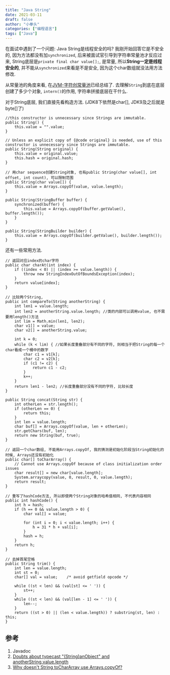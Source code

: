 ```yaml
---
title: "Java String"
date: 2021-03-11
draft: false
author: "小拳头"
categories: ["编程语言"]
tags: ["Java"]
---
```


在面试中遇到了一个问题: Java String是线程安全的吗? 我刚开始回答它是不安全的, 因为方法都没有加`synchronized`, 后来被面试官引导到字符串常量池才反应过来, String底层是`private final char value[];`, 是常量, 所以**String一定是线程安全的**, 并不能从`synchronized`来看是不是安全, 因为这个char数组就没法用方法修改.

从常量池的角度来看, 在[JVM-字符创常量池](https://huanruiz.github.io/post/jvm/8_%E5%AD%97%E7%AC%A6%E4%B8%B2%E5%B8%B8%E9%87%8F%E6%B1%A0/)已经总结了. 去理解`String`到底在底层创建了多少个对象, `intern()`的作用, 字符串拼接底层在干什么.

对于String底层, 我们直接先看构造方法. (JDK8下依然是char[], JDK9及之后就是byte[]了)
```
//this constructor is unnecessary since Strings are immutable.
public String() {
    this.value = "".value;
}

// Unless an explicit copy of {@code original} is needed, use of this constructor is unnecessary since Strings are immutable.
public String(String original) {
    this.value = original.value;
    this.hash = original.hash;
}

// 用char sequence创建String对象, 也有public String(char value[], int offset, int count), 可以限制范围
public String(char value[]) {
    this.value = Arrays.copyOf(value, value.length);
}

public String(StringBuffer buffer) {
    synchronized(buffer) {
        this.value = Arrays.copyOf(buffer.getValue(), buffer.length());
    }
}

public String(StringBuilder builder) {
    this.value = Arrays.copyOf(builder.getValue(), builder.length());
}
```

还有一些常用方法.
```
// 返回对应index的char字符
public char charAt(int index) {
    if ((index < 0) || (index >= value.length)) {
        throw new StringIndexOutOfBoundsException(index);
    }
    return value[index];
}

// 比较两个String, 
public int compareTo(String anotherString) {
    int len1 = value.length;
    int len2 = anotherString.value.length; //类的内部可以调用value, 也不需要用length()方法
    int lim = Math.min(len1, len2);
    char v1[] = value;
    char v2[] = anotherString.value;

    int k = 0;
    while (k < lim) { //如果长度重叠部分有不同的字符, 则相当于把String的每一个char看成一个桶中的数字
        char c1 = v1[k];
        char c2 = v2[k];
        if (c1 != c2) {
            return c1 - c2;
        }
        k++;
    }
    return len1 - len2; //长度重叠部分没有不同的字符, 比较长度
}

public String concat(String str) {
    int otherLen = str.length();
    if (otherLen == 0) {
        return this;
    }
    int len = value.length;
    char buf[] = Arrays.copyOf(value, len + otherLen);
    str.getChars(buf, len);
    return new String(buf, true);
}

// 返回一个char数组, 不能用Arrays.copyOf, 我的猜测是初始化阶段当String初始化的时候, Arrays还没有初始化
public char[] toCharArray() {
    // Cannot use Arrays.copyOf because of class initialization order issues
    char result[] = new char[value.length];
    System.arraycopy(value, 0, result, 0, value.length);
    return result;
}

// 重写了hashCode方法, 所以即使两个String对象的哈希值相同, 不代表内容相同
public int hashCode() {
    int h = hash;
    if (h == 0 && value.length > 0) {
        char val[] = value;

        for (int i = 0; i < value.length; i++) {
            h = 31 * h + val[i];
        }
        hash = h;
    }
    return h;
}

// 去掉首尾空格
public String trim() {
    int len = value.length;
    int st = 0;
    char[] val = value;    /* avoid getfield opcode */

    while ((st < len) && (val[st] <= ' ')) {
        st++;
    }
    while ((st < len) && (val[len - 1] <= ' ')) {
        len--;
    }
    return ((st > 0) || (len < value.length)) ? substring(st, len) : this;
}
```

## 参考
1. Javadoc
2. [Doubts about typecast "(String)anObject" and anotherString.value.length](https://stackoverflow.com/questions/57508759/doubts-about-typecast-stringanobject-and-anotherstring-value-length)
3. [Why doesn't String toCharArray use Arrays.copyOf?](https://stackoverflow.com/questions/49715328/why-doesnt-string-tochararray-use-arrays-copyof)